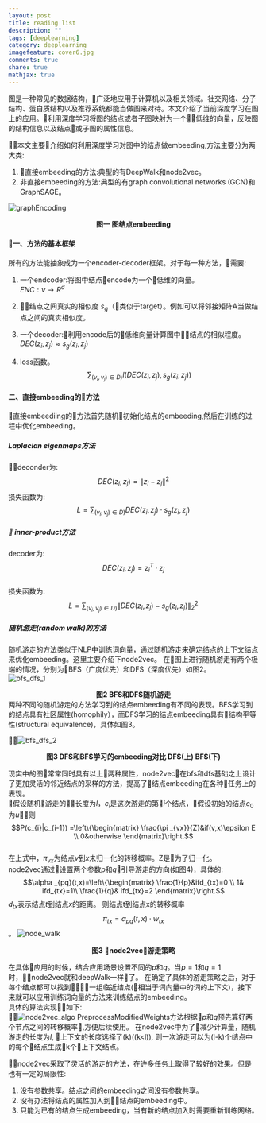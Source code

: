 ```yaml
---
layout: post
title: reading list
description: ""
tags: [deeplearning]
category: deeplearning
imagefeature: cover6.jpg
comments: true
share: true
mathjax: true
---
```


图是一种常见的数据结构，广泛地应用于计算机以及相关领域。社交网络、分子结构、蛋白质结构以及推荐系统都能当做图来对待。本文介绍了当前深度学习在图上的应用。利用深度学习将图的结点或者子图映射为一个低维的向量，反映图的结构信息以及结点或子图的属性信息。  

本文主要介绍如何利用深度学习对图中的结点做embeeding,方法主要分为两大类:  
1. 直接embeeding的方法:典型的有DeepWalk和node2vec。
2. 非直接embeeding的方法:典型的有graph convolutional networks (GCN)和GraphSAGE。

![graphEncoding](/images/graph/graph_survey_1.png)
**<center>图一 图结点embeeding</center>**  
#### 一、方法的基本框架
所有的方法能抽象成为一个encoder-decoder框架。对于每一种方法，需要:
1. 一个endcoder:将图中结点encode为一个低维的向量。  
 $ENC:\nu\rightarrow R^{d}$
2. 结点之间真实的相似度
  $s_{g}$（类似于target）。例如可以将邻接矩阵A当做结点之间的真实相似度。
3. 一个decoder:利用encode后的低维向量计算图中结点的相似程度。  
$DEC\left ( z_{i},z_{j} \right )\approx s_{g}\left ( z_{i},z_{j}\right )$

1. loss函数。  
 $$\sum_{(v_{i},v_{j})\in D)}l\left( DEC\left ( z_{i},z_{j} \right ), s_{g}\left ( z_{i},z_{j}\right )\right )$$
    
   
#### 二、直接embeeding的方法
直接embeediing的方法首先随机初始化结点的embeeding,然后在训练的过程中优化embeeding。
#####  Laplacian eigenmaps方法
deconder为:  
$$DEC\left ( z_{i},z_{j} \right )= \left \| z_{i}-z_{j} \right \|^{2}$$ 
损失函数为:  
$$L= \sum_{(v_{i},v_{j})\in D)} DEC\left ( z_{i},z_{j} \right )\cdot s_{g}\left ( z_{i},z_{j}\right )$$

#####  inner-product方法
decoder为:    
$$DEC\left ( z_{i},z_{j} \right )= z_{i}^{T}\cdot z_{j}$$  
损失函数为:  
$$L= \sum_{(v_{i},v_{j})\in D)} \left \|DEC\left ( z_{i},z_{j} \right )-s_{g}\left ( z_{i},z_{j}\right ) \right \|_{2}^{2}$$

##### 随机游走(random walk)的方法
随机游走的方法类似于NLP中训练词向量，通过随机游走来确定结点的上下文结点来优化embeeding。这里主要介绍下node2vec。
在图上进行随机游走有两个极端的情况，分别为BFS（广度优先）和DFS（深度优先）如图2。  
![bfs_dfs_1](/images/graph/bfs_dfs_1.png)
**<center>图2 BFS和DFS随机游走</center>**
两种不同的随机游走的方法学习到的结点embeeding有不同的表现。BFS学习到的结点具有社区属性(homophily），而DFS学习的结点embeeding具有结构平等性(structural equivalence)，具体如图3。

![bfs_dfs_2](/images/graph/bfs_dfs_2.png)
**<center>图3 DFS和BFS学习的embeeding对比 DFS(上) BFS(下)</center>**

现实中的图常常同时具有以上两种属性，node2vec在bfs和dfs基础之上设计了更加灵活的邻近结点的采样的方法，提高了结点embeeding在各种任务上的表现。  
假设随机游走的长度为$l$，$c_{i}$是这次游走的第$i$个结点，假设初始的结点$c_{0}$为$u$，则
$$P(c_{i}|c_{i-1}) =\left\{\begin{matrix}
 \frac{\pi _{vx}}{Z}&if(v,x)\epsilon E \\ 
 0&otherwise 
\end{matrix}\right.$$  
在上式中，$\pi_{vx}$为结点$v$到$x$未归一化的转移概率。Z是为了归一化。  
node2vec通过设置两个参数$p$和$q$引导游走的方向(如图4)，具体的:  
$$\alpha _{pq}(t,x)=\left\{\begin{matrix}
 \frac{1}{p}&ifd_{tx}=0 \\ 
 1& ifd_{tx}=1\\ 
 \frac{1}{q}& ifd_{tx}=2
\end{matrix}\right.$$ 
$d_{tx}$表示结点$t$到结点$x$的距离。
则结点t到结点x的转移概率$$\pi_{tx}=\alpha_{pq}(t,x)\cdot w_{tx}$$。
![node_walk](/images/graph/node2vec_1.png)
**<center>图3 node2vec游走策略</center>**

在具体应用的时候，结合应用场景设置不同的$p$和$q$。当$p=1$和$q=1$时，node2vec就和deepWalk一样了。
在确定了具体的游走策略之后，对于每个结点都可以找到一组临近结点(相当于词向量中的词的上下文)，接下来就可以应用训练词向量的方法来训练结点的embeeding。  
具体的算法实现如下:  
![node2vec_algo](/images/graph/node2vec_2.png)
PreprocessModifiedWeights方法根据$p$和$q$预先算好两个节点之间的转移概率,方便后续使用。
在node2vec中为了减少计算量，随机游走的长度为$l$, 上下文的长度选择了\(k\)(\(k<l\)), 则一次游走可以为\(l-k\)个结点中的每个结点生成k个上下文结点。

node2vec采取了灵活的游走的方法，在许多任务上取得了较好的效果。但是也有一定的局限性:
1. 没有参数共享。结点之间的embeeding之间没有参数共享。
2. 没有办法将结点的属性加入到结点的embeeding中。
3. 只能为已有的结点生成embeeding，当有新的结点加入时需要重新训练网络。



